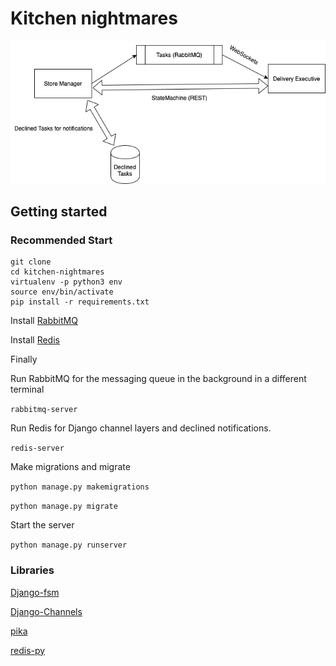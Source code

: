 # Kitchen nightmares

![Alt Diagram](https://github.com/sanjeevsiva17/kitchen-nightmares/blob/master/Diagram.png?raw=true)

## Getting started

### Recommended Start
    
    git clone
    cd kitchen-nightmares
    virtualenv -p python3 env
    source env/bin/activate
    pip install -r requirements.txt

Install [RabbitMQ](https://www.rabbitmq.com/download.html)

Install [Redis](https://redis.io/download)

    
Finally 

Run RabbitMQ for the messaging queue in the background in a different terminal

`rabbitmq-server`


Run Redis for Django channel layers and declined notifications.

`redis-server` 

Make migrations and migrate

`python manage.py makemigrations`

`python manage.py migrate`

Start the server

`python manage.py runserver`


### Libraries

[Django-fsm](https://github.com/viewflow/django-fsm)

[Django-Channels](https://github.com/django/channels)

[pika](https://github.com/pika/pika)

[redis-py](https://github.com/andymccurdy/redis-py/tree/a9347cd0bc3c361cbdf4af6811ee465211eabdb0)

